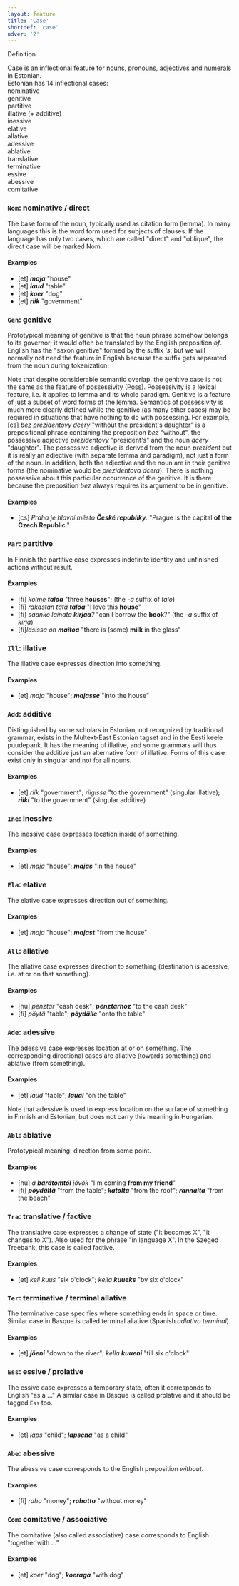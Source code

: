 ```yaml
---
layout: feature
title: 'Case'
shortdef: 'case'
udver: '2'
---
```


Definition

Case is an inflectional feature for [nouns](u-pos/NOUN), [pronouns](u-pos/PRON), [adjectives](u-pos/ADJ)
and [numerals](u-pos/NUM) in Estonian.<br/>
Estonian has 14 inflectional cases:<br/>
nominative<br/>
genitive<br/>
partitive<br/>
illative (+ additive)<br/>
inessive<br/>
elative<br/>
allative<br/>
adessive<br/>
ablative<br/>
translative<br/>
terminative<br/>
essive<br/>
abessive<br/>
comitative

### <a name="Nom">`Nom`</a>: nominative / direct

The base form of the noun, typically used as citation form (lemma).
In many languages this is the word form used for subjects of clauses.
If the language has only two cases, which are called "direct" and
"oblique", the direct case will be marked Nom.

#### Examples

* [et] _<b>maja</b>_ "house"
* [et] _<b>laud</b>_ "table"
* [et] _<b>koer</b>_ "dog"
* [et] _<b>riik</b>_ "government"

### <a name="Gen">`Gen`</a>: genitive

Prototypical meaning of genitive is that the noun phrase somehow
belongs to its governor; it would often be translated by the English
preposition _of_.  English has the "saxon genitive" formed by the
suffix _'s_; but we will normally not need the feature in English
because the suffix gets separated from the noun during tokenization.

Note that despite considerable semantic overlap, the genitive case is
not the same as the feature of possessivity ([Poss]()). Possessivity
is a lexical feature, i.e. it applies to lemma and its whole
paradigm. Genitive is a feature of just a subset of word forms of the
lemma. Semantics of possessivity is much more clearly defined while
the genitive (as many other cases) may be required in situations that
have nothing to do with possessing. For example, [cs] _bez
prezidentovy dcery_ "without the president's daughter" is a
prepositional phrase containing the preposition _bez_ "without", the
possessive adjective _prezidentovy_ "president's" and the noun _dcery_
"daughter".  The possessive adjective is derived from the noun
_prezident_ but it is really an adjective (with separate lemma and
paradigm), not just a form of the noun. In addition, both the
adjective and the noun are in their genitive forms (the nominative
would be _prezidentova dcera_).  There is nothing possessive about
this particular occurrence of the genitive. It is there because the
preposition _bez_ always requires its argument to be in genitive.

#### Examples

* [cs] _Praha je hlavní město <b>České republiky</b>._ "Prague is the
  capital <b>of the Czech Republic</b>."

### <a name="Par">`Par`</a>: partitive

In Finnish the partitive case expresses indefinite identity and
unfinished actions without result.

#### Examples

* [fi] _kolme <b>taloa</b>_ "three <b>houses</b>"; (the _-a_ suffix of
  _talo_)
* [fi] _rakastan tätä <b>taloa</b>_ "I love this <b>house</b>"
* [fi] _saanko lainata <b>kirjaa</b>?_ "can I borrow the <b>book</b>?"
  (the _-a_ suffix of _kirja_)
* [fi]_lasissa on <b>maitoa</b>_ "there is (some) <b>milk</b> in the
  glass"

### <a name="Ill">`Ill`</a>: illative

The illative case expresses direction into something.

#### Examples

* [et] _maja_ "house"; _<b>majasse</b>_ "into the house"

### <a name="Add">`Add`</a>: additive

Distinguished by some scholars in Estonian, not recognized by
traditional grammar, exists in the Multext-East Estonian tagset and in
the Eesti keele puudepank. It has the meaning of illative, and
some grammars will thus consider the additive just an alternative
form of illative.
Forms of this case exist only in singular and not for all nouns.

#### Examples

* [et] _riik_ "government"; _riigisse_ "to the government" (singular illative); _<b>riiki</b>_ "to the government" (singular additive)

### <a name="Ine">`Ine`</a>: inessive

The inessive case expresses location inside of something.

#### Examples

* [et] _maja_ "house"; _<b>majas</b>_ "in the house"

### <a name="Ela">`Ela`</a>: elative

The elative case expresses direction out of something.

#### Examples

* [et] _maja_ "house"; _<b>majas</b><b>t</b>_ "from the house"

### <a name="All">`All`</a>: allative

The allative case expresses direction to something (destination is
adessive, i.e. at or on that something).

#### Examples

* [hu] _pénztár_ "cash desk"; _<b>pénztár</b><b>hoz</b>_ "to the cash desk"
* [fi] _pöytä_ "table"; _<b>pöydäll</b><b>e</b>_ "onto the table"

### <a name="Ade">`Ade`</a>: adessive

The adessive case expresses location at or on something.  The
corresponding directional cases are allative (towards something) and
ablative (from something).

#### Examples

* [et] _laud_ "table"; _<b>laual</b>_ "on the table"

Note that adessive is used to express location on the surface of
something in Finnish and Estonian, but does not carry this meaning in
Hungarian.

### <a name="Abl">`Abl`</a>: ablative

Prototypical meaning: direction from some point.

#### Examples

* [hu] _a <b>barátomtól</b> jövök_ "I'm coming <b>from my friend</b>"
* [fi] _<b>pöydältä</b>_ "from the table"; _<b>katolta</b>_ "from the roof";
  _<b>rannalta</b>_ "from the beach"

### <a name="Tra">`Tra`</a>: translative / factive

The translative case expresses a change of state ("it becomes X", "it
changes to X").  Also used for the phrase "in language X". In the
Szeged Treebank, this case is called factive.

#### Examples

* [et] _kell kuus_ "six o'clock"; _kella <b>kuueks</b>_ "by six o'clock"

### <a name="Ter">`Ter`</a>: terminative / terminal allative

The terminative case specifies where something ends in space or
time. Similar case in Basque is called terminal allative (Spanish
_adlativo terminal_).

#### Examples

* [et] _<b>j&otilde;eni</b>_ "down to the river"; _kella <b>kuueni</b>_
  "till six o'clock"

### <a name="Ess">`Ess`</a>: essive / prolative

The essive case expresses a temporary state, often it corresponds to
English "as a &hellip;" A similar case in Basque is called prolative
and it should be tagged `Ess` too.

#### Examples

* [et] _laps_ "child"; _<b>lapsena</b>_ "as a child"

### <a name="Abe">`Abe`</a>: abessive

The abessive case corresponds to the English preposition _without_.

#### Examples

* [fi] _raha_ "money"; _<b>rahatta</b>_ "without money"

### <a name="Com">`Com`</a>: comitative / associative

The comitative (also called associative) case corresponds to English
"together with &hellip;"

#### Examples

* [et] _koer_ "dog"; _<b>koeraga</b>_ "with dog"

<!-- Interlanguage links updated Čt lis 12 09:43:00 CET 2020 -->
